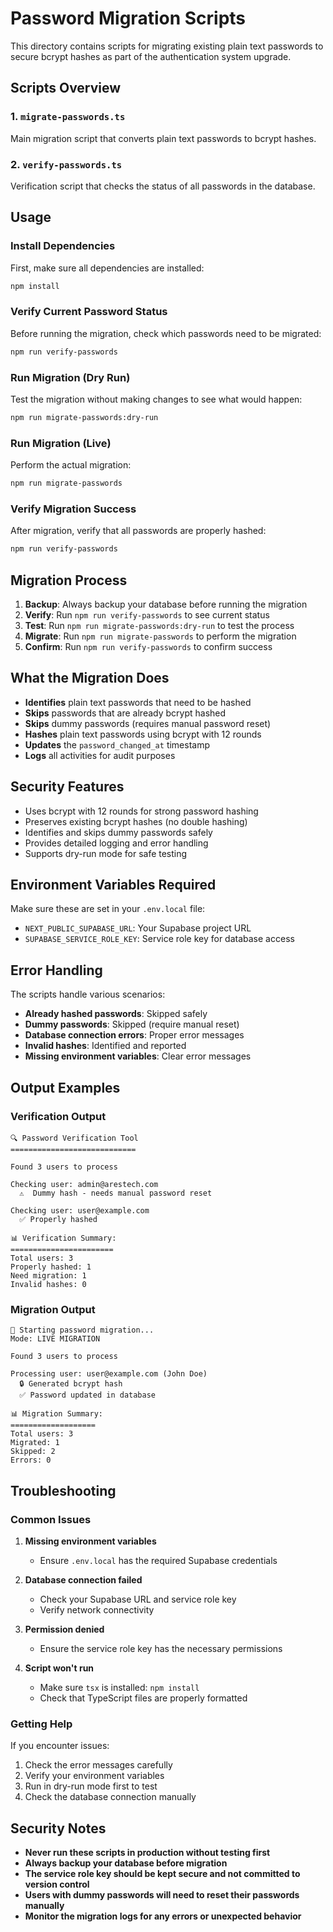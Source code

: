 # Password Migration Scripts

This directory contains scripts for migrating existing plain text passwords to secure bcrypt hashes as part of the authentication system upgrade.

## Scripts Overview

### 1. `migrate-passwords.ts`
Main migration script that converts plain text passwords to bcrypt hashes.

### 2. `verify-passwords.ts`
Verification script that checks the status of all passwords in the database.

## Usage

### Install Dependencies
First, make sure all dependencies are installed:
```bash
npm install
```

### Verify Current Password Status
Before running the migration, check which passwords need to be migrated:
```bash
npm run verify-passwords
```

### Run Migration (Dry Run)
Test the migration without making changes to see what would happen:
```bash
npm run migrate-passwords:dry-run
```

### Run Migration (Live)
Perform the actual migration:
```bash
npm run migrate-passwords
```

### Verify Migration Success
After migration, verify that all passwords are properly hashed:
```bash
npm run verify-passwords
```

## Migration Process

1. **Backup**: Always backup your database before running the migration
2. **Verify**: Run `npm run verify-passwords` to see current status
3. **Test**: Run `npm run migrate-passwords:dry-run` to test the process
4. **Migrate**: Run `npm run migrate-passwords` to perform the migration
5. **Confirm**: Run `npm run verify-passwords` to confirm success

## What the Migration Does

- **Identifies** plain text passwords that need to be hashed
- **Skips** passwords that are already bcrypt hashed
- **Skips** dummy passwords (requires manual password reset)
- **Hashes** plain text passwords using bcrypt with 12 rounds
- **Updates** the `password_changed_at` timestamp
- **Logs** all activities for audit purposes

## Security Features

- Uses bcrypt with 12 rounds for strong password hashing
- Preserves existing bcrypt hashes (no double hashing)
- Identifies and skips dummy passwords safely
- Provides detailed logging and error handling
- Supports dry-run mode for safe testing

## Environment Variables Required

Make sure these are set in your `.env.local` file:
- `NEXT_PUBLIC_SUPABASE_URL`: Your Supabase project URL
- `SUPABASE_SERVICE_ROLE_KEY`: Service role key for database access

## Error Handling

The scripts handle various scenarios:
- **Already hashed passwords**: Skipped safely
- **Dummy passwords**: Skipped (require manual reset)
- **Database connection errors**: Proper error messages
- **Invalid hashes**: Identified and reported
- **Missing environment variables**: Clear error messages

## Output Examples

### Verification Output
```
🔍 Password Verification Tool
============================

Found 3 users to process

Checking user: admin@arestech.com
  ⚠️  Dummy hash - needs manual password reset

Checking user: user@example.com
  ✅ Properly hashed

📊 Verification Summary:
=======================
Total users: 3
Properly hashed: 1
Need migration: 1
Invalid hashes: 0
```

### Migration Output
```
🔐 Starting password migration...
Mode: LIVE MIGRATION

Found 3 users to process

Processing user: user@example.com (John Doe)
  🔒 Generated bcrypt hash
  ✅ Password updated in database

📊 Migration Summary:
===================
Total users: 3
Migrated: 1
Skipped: 2
Errors: 0
```

## Troubleshooting

### Common Issues

1. **Missing environment variables**
   - Ensure `.env.local` has the required Supabase credentials

2. **Database connection failed**
   - Check your Supabase URL and service role key
   - Verify network connectivity

3. **Permission denied**
   - Ensure the service role key has the necessary permissions

4. **Script won't run**
   - Make sure `tsx` is installed: `npm install`
   - Check that TypeScript files are properly formatted

### Getting Help

If you encounter issues:
1. Check the error messages carefully
2. Verify your environment variables
3. Run in dry-run mode first to test
4. Check the database connection manually

## Security Notes

- **Never run these scripts in production without testing first**
- **Always backup your database before migration**
- **The service role key should be kept secure and not committed to version control**
- **Users with dummy passwords will need to reset their passwords manually**
- **Monitor the migration logs for any errors or unexpected behavior**